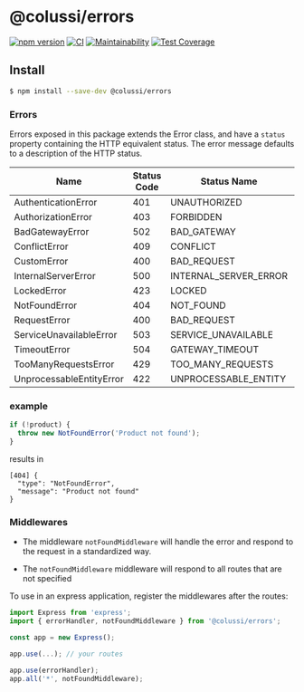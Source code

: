 # @colussi/errors

[![npm version](https://badge.fury.io/js/@colussi%2Ferrors.svg)](https://badge.fury.io/js/@colussi%2Ferrors) [![CI](https://github.com/JonatanColussi/errors/actions/workflows/main.yml/badge.svg?event=workflow_dispatch)](https://github.com/JonatanColussi/errors/actions/workflows/main.yml) [![Maintainability](https://api.codeclimate.com/v1/badges/2453be2c7b55aae07a5b/maintainability)](https://codeclimate.com/github/JonatanColussi/errors/maintainability) [![Test Coverage](https://api.codeclimate.com/v1/badges/2453be2c7b55aae07a5b/test_coverage)](https://codeclimate.com/github/JonatanColussi/errors/test_coverage)

## Install

```sh
$ npm install --save-dev @colussi/errors
```

### Errors

Errors exposed in this package extends the Error class, and have a `status` property containing the HTTP equivalent status. The error message defaults to a description of the HTTP status.

| Name | Status Code | Status Name | Parameters |
| --- | --- | --- | --- |
| AuthenticationError | 401 | UNAUTHORIZED | message |
| AuthorizationError | 403 | FORBIDDEN | message |
| BadGatewayError | 502 | BAD_GATEWAY | message |
| ConflictError | 409 | CONFLICT | message |
| CustomError | 400 | BAD_REQUEST | message |
| InternalServerError | 500 | INTERNAL_SERVER_ERROR | message |
| LockedError | 423 | LOCKED | message |
| NotFoundError | 404 | NOT_FOUND | message |
| RequestError | 400 | BAD_REQUEST | message |
| ServiceUnavailableError | 503 | SERVICE_UNAVAILABLE | message |
| TimeoutError | 504 | GATEWAY_TIMEOUT | message |
| TooManyRequestsError | 429 | TOO_MANY_REQUESTS | message |
| UnprocessableEntityError | 422 | UNPROCESSABLE_ENTITY | message |

### example

```typescript
if (!product) {
  throw new NotFoundError('Product not found');
}
```

results in
```
[404] {
  "type": "NotFoundError",
  "message": "Product not found"
}
```

### Middlewares

- The middleware `notFoundMiddleware` will handle the error and respond to the request in a standardized way.

- The `notFoundMiddleware` middleware will respond to all routes that are not specified

To use in an express application, register the middlewares after the routes:

```typescript
import Express from 'express';
import { errorHandler, notFoundMiddleware } from '@colussi/errors';

const app = new Express();

app.use(...); // your routes

app.use(errorHandler);
app.all('*', notFoundMiddleware);
```
